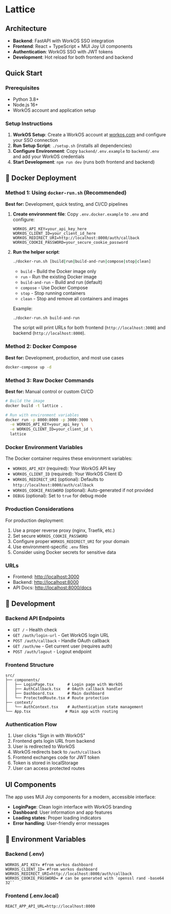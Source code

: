 # Lattice

## Architecture

- **Backend**: FastAPI with WorkOS SSO integration
- **Frontend**: React + TypeScript + MUI Joy UI components
- **Authentication**: WorkOS SSO with JWT tokens
- **Development**: Hot reload for both frontend and backend

## Quick Start

### Prerequisites

- Python 3.8+
- Node.js 16+
- WorkOS account and application setup

### Setup Instructions

1. **WorkOS Setup**: Create a WorkOS account at [workos.com](https://workos.com) and configure your SSO connection
2. **Run Setup Script**: `./setup.sh` (installs all dependencies)
3. **Configure Environment**: Copy `backend/.env.example` to `backend/.env` and add your WorkOS credentials
4. **Start Development**: `npm run dev` (runs both frontend and backend)

## 🐳 Docker Deployment

### Method 1: Using `docker-run.sh` (Recommended)

**Best for:** Development, quick testing, and CI/CD pipelines

1. **Create environment file**: Copy `.env.docker.example` to `.env` and configure:
   ```env
   WORKOS_API_KEY=your_api_key_here
   WORKOS_CLIENT_ID=your_client_id_here
   WORKOS_REDIRECT_URI=http://localhost:8000/auth/callback
   WORKOS_COOKIE_PASSWORD=your_secure_cookie_password
   ```

2. **Run the helper script**:
   ```bash
   ./docker-run.sh [build|run|build-and-run|compose|stop|clean]
   ```

   - `build`          - Build the Docker image only
   - `run`            - Run the existing Docker image
   - `build-and-run`  - Build and run (default)
   - `compose`        - Use Docker Compose
   - `stop`           - Stop running containers
   - `clean`          - Stop and remove all containers and images

   Example:
   ```bash
   ./docker-run.sh build-and-run
   ```

   The script will print URLs for both frontend (`http://localhost:3000`) and backend (`http://localhost:8000`).

### Method 2: Docker Compose

**Best for:** Development, production, and most use cases

```bash
docker-compose up -d
```

### Method 3: Raw Docker Commands

**Best for:** Manual control or custom CI/CD

```bash
# Build the image
docker build -t lattice .

# Run with environment variables
docker run -p 8000:8000 -p 3000:3000 \
  -e WORKOS_API_KEY=your_api_key \
  -e WORKOS_CLIENT_ID=your_client_id \
  lattice
```

### Docker Environment Variables

The Docker container requires these environment variables:

- `WORKOS_API_KEY` (required): Your WorkOS API key
- `WORKOS_CLIENT_ID` (required): Your WorkOS Client ID  
- `WORKOS_REDIRECT_URI` (optional): Defaults to `http://localhost:8000/auth/callback`
- `WORKOS_COOKIE_PASSWORD` (optional): Auto-generated if not provided
- `DEBUG` (optional): Set to `true` for debug mode

### Production Considerations

For production deployment:
1. Use a proper reverse proxy (nginx, Traefik, etc.)
2. Set secure `WORKOS_COOKIE_PASSWORD`
3. Configure proper `WORKOS_REDIRECT_URI` for your domain
4. Use environment-specific `.env` files
5. Consider using Docker secrets for sensitive data

### URLs

- Frontend: <http://localhost:3000>
- Backend: <http://localhost:8000>
- API Docs: <http://localhost:8000/docs>

## 🔧 Development

### Backend API Endpoints

- `GET /` - Health check
- `GET /auth/login-url` - Get WorkOS login URL
- `POST /auth/callback` - Handle OAuth callback
- `GET /auth/me` - Get current user (requires auth)
- `POST /auth/logout` - Logout endpoint

### Frontend Structure

```
src/
├── components/
│   ├── LoginPage.tsx      # Login page with WorkOS
│   ├── AuthCallback.tsx   # OAuth callback handler
│   ├── Dashboard.tsx      # Main dashboard
│   └── ProtectedRoute.tsx # Route protection
├── context/
│   └── AuthContext.tsx    # Authentication state management
└── App.tsx               # Main app with routing
```

### Authentication Flow

1. User clicks "Sign in with WorkOS"
2. Frontend gets login URL from backend
3. User is redirected to WorkOS
4. WorkOS redirects back to `/auth/callback`
5. Frontend exchanges code for JWT token
6. Token is stored in localStorage
7. User can access protected routes

## UI Components

The app uses MUI Joy components for a modern, accessible interface:

- **LoginPage**: Clean login interface with WorkOS branding
- **Dashboard**: User information and app features
- **Loading states**: Proper loading indicators
- **Error handling**: User-friendly error messages

## 📝 Environment Variables

### Backend (.env)
```env
WORKOS_API_KEY= #from workos dashboard
WORKOS_CLIENT_ID= #from workos dashboard
WORKOS_REDIRECT_URI=http://localhost:8000/auth/callback
WORKOS_COOKIE_PASSWORD= # can be generated with `openssl rand -base64 32``
```

### Frontend (.env.local)
```env
REACT_APP_API_URL=http://localhost:8000
```
